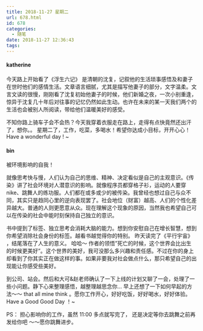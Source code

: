 ```yaml
---
title: 2018-11-27 星期二
url: 678.html
id: 678
categories:
  - 随笔
date: 2018-11-27 12:36:43
tags:
---
```


#### katherine

今天路上开始看了《浮生六记》 是清朝的沈复，记叙他的生活琐事感悟及和妻子在世时他们的感情生活。文章语言细腻，尤其是描写他妻子的部分，文字温柔。文言文读的很慢，刚刚看了沈复初始他妻子的时候，他们新婚之夜，一次小别重逢，惊异于沈复几十年后对往事的记忆仍然如此生动。也许在未来的某一天我们两个的生活也会被别人所阅读，带给他们温暖美好的感受。

不知你路上骑车子会不会热？今天我穿着衣服走在路上，走得有点快竟然还出汗了，想你。。 星期二了，工作，吃菜，多喝水！希望你达成小目标，开开心心！ Have a wonderful day ! ~

#### bin

被环境影响的自我！

就像思考快与慢，人们认为自己的思维、精神、决定看似是自己的主观意识。《传染》讲了社会环境对人潜意识的影响。就像程序员都穿格子衫，运动的人要穿nike、跳舞人的练功服。人们都在或多或少的被传染。我曾经也想过自己与众不同，其实只是趋同心里的逆向表现罢了。社会地位（财富）越高、人们的个性化差异越大。普通的人则更愿意从众。现在理解这个现象的原因，当然我也希望自己可以在传染的社会中能时刻保持自己独立的意识。

书中提到了标签、独立思考会消耗大脑的能力。想到你安慰自己在增长智慧，想到你希望消除社会身份的标签。越看书越觉得你的特别。 昨天读完了《平行宇宙》 ，结尾落在了人生的意义。 哈哈～ 作者的领悟”死亡的时候，这个世界会比出生的时候更美好”。这个世界的美好，我可没那么多兴趣和责任感。不过在你的身上却看到了你其实正在做这样的事。如果非要我对社会做点什么，那只希望自己的出现能让你感受些美好。

到公司、站会。然后和大可&赵老师确认了一下上线的计划又聊了一会，处理了一些小问题。静下心来整理感悟，越整理越思念你… 早上还想了一下如何早起的方法～～ that all mine think 。愿你工作开心，好好吃饭，好好喝水，好好体验。 Have a Good Good Day ！~

PS： 担心影响你的工作，虽然 11:00 多点就写完了， 还是决定等你去跳舞之前再发给你吧 ～～愿你跳舞进步。
